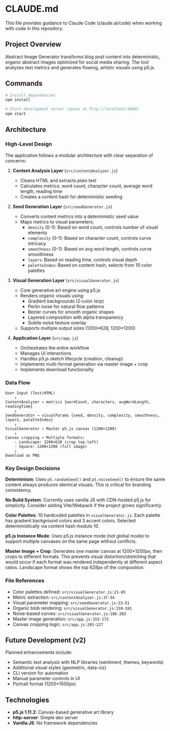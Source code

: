 # CLAUDE.md

This file provides guidance to Claude Code (claude.ai/code) when working with code in this repository.

## Project Overview

Abstract Image Generator transforms blog post content into deterministic, organic abstract images optimized for social media sharing. The tool analyzes text metrics and generates flowing, artistic visuals using p5.js.

## Commands

```bash
# Install dependencies
npm install

# Start development server (opens at http://localhost:8080)
npm start
```

## Architecture

### High-Level Design

The application follows a modular architecture with clear separation of concerns:

1. **Content Analysis Layer** (`src/contentAnalyzer.js`)
   - Cleans HTML and extracts plain text
   - Calculates metrics: word count, character count, average word length, reading time
   - Creates a content hash for deterministic seeding

2. **Seed Generation Layer** (`src/seedGenerator.js`)
   - Converts content metrics into a deterministic seed value
   - Maps metrics to visual parameters:
     - `density` (0-1): Based on word count, controls number of visual elements
     - `complexity` (0-1): Based on character count, controls curve intricacy
     - `smoothness` (0-1): Based on avg word length, controls curve smoothness
     - `layers`: Based on reading time, controls visual depth
     - `paletteIndex`: Based on content hash, selects from 10 color palettes

3. **Visual Generation Layer** (`src/visualGenerator.js`)
   - Core generative art engine using p5.js
   - Renders organic visuals using:
     - Gradient backgrounds (2-color lerp)
     - Perlin noise for natural flow patterns
     - Bezier curves for smooth organic shapes
     - Layered composition with alpha transparency
     - Subtle noise texture overlay
   - Supports multiple output sizes (1200×628, 1200×1200)

4. **Application Layer** (`src/app.js`)
   - Orchestrates the entire workflow
   - Manages UI interactions
   - Handles p5.js sketch lifecycle (creation, cleanup)
   - Implements multi-format generation via master image + crop
   - Implements download functionality

### Data Flow

```
User Input (Text/HTML)
    ↓
ContentAnalyzer → metrics {wordCount, characters, avgWordLength, readingTime}
    ↓
SeedGenerator → visualParams {seed, density, complexity, smoothness, layers, paletteIndex}
    ↓
VisualGenerator → Master p5.js canvas (1200×1200)
    ↓
Canvas cropping → Multiple formats:
    - Landscape: 1200×628 (crop top-left)
    - Square: 1200×1200 (full image)
    ↓
Download as PNG
```

### Key Design Decisions

**Determinism**: Uses `p5.randomSeed()` and `p5.noiseSeed()` to ensure the same content always produces identical visuals. This is critical for branding consistency.

**No Build System**: Currently uses vanilla JS with CDN-hosted p5.js for simplicity. Consider adding Vite/Webpack if the project grows significantly.

**Color Palettes**: 10 hardcoded palettes in `visualGenerator.js`. Each palette has gradient background colors and 3 accent colors. Selected deterministically via content hash modulo 10.

**p5.js Instance Mode**: Uses p5.js instance mode (not global mode) to support multiple canvases on the same page without conflicts.

**Master Image + Crop**: Generates one master canvas at 1200×1200px, then crops to different formats. This prevents visual distortion/stretching that would occur if each format was rendered independently at different aspect ratios. Landscape format shows the top 628px of the composition.

### File References

- Color palettes defined: `src/visualGenerator.js:21-85`
- Metric extraction: `src/contentAnalyzer.js:37-54`
- Visual parameter mapping: `src/seedGenerator.js:23-51`
- Organic blob rendering: `src/visualGenerator.js:159-181`
- Noise-based curves: `src/visualGenerator.js:186-203`
- Master image generation: `src/app.js:155-173`
- Canvas cropping logic: `src/app.js:203-227`

## Future Development (v2)

Planned enhancements include:
- Semantic text analysis with NLP libraries (sentiment, themes, keywords)
- Additional visual styles (geometric, data-viz)
- CLI version for automation
- Manual parameter controls in UI
- Portrait format (1200×1500px)

## Technologies

- **p5.js 1.11.2**: Canvas-based generative art library
- **http-server**: Simple dev server
- **Vanilla JS**: No framework dependencies
